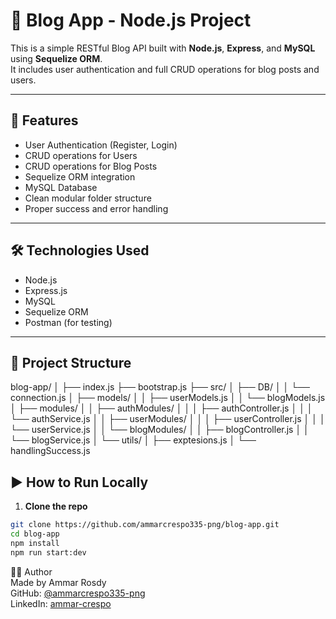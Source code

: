 # 📝 Blog App - Node.js Project

This is a simple RESTful Blog API built with **Node.js**, **Express**, and **MySQL** using **Sequelize ORM**.  
It includes user authentication and full CRUD operations for blog posts and users.

---

## 🚀 Features

- User Authentication (Register, Login)
- CRUD operations for Users
- CRUD operations for Blog Posts
- Sequelize ORM integration
- MySQL Database
- Clean modular folder structure
- Proper success and error handling

---

## 🛠 Technologies Used

- Node.js
- Express.js
- MySQL
- Sequelize ORM
- Postman (for testing)

---

## 📁 Project Structure

blog-app/
│
├── index.js
├── bootstrap.js
├── src/
│ ├── DB/
│ │ └── connection.js
│ ├── models/
│ │ ├── userModels.js
│ │ └── blogModels.js
│ ├── modules/
│ │ ├── authModules/
│ │ │ ├── authController.js
│ │ │ └── authService.js
│ │ ├── userModules/
│ │ │ ├── userController.js
│ │ │ └── userService.js
│ │ └── blogModules/
│ │ ├── blogController.js
│ │ └── blogService.js
│ └── utils/
│ ├── exptesions.js
│ └── handlingSuccess.js

## ▶️ How to Run Locally

1. **Clone the repo**
```bash
git clone https://github.com/ammarcrespo335-png/blog-app.git
cd blog-app
npm install
npm run start:dev
```



👨‍💻 Author  
Made by Ammar Rosdy  
GitHub: [@ammarcrespo335-png](https://github.com/ammarcrespo335-png)  
LinkedIn: [ammar-crespo](https://www.linkedin.com/in/ammar-crespo-8ab631314)


